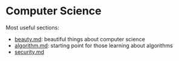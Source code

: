 # Computer Science

Most useful sections:

- [beauty.md](beauty.md): beautiful things about computer science
- [algorithm.md](algorithm.md): starting point for those learning about algorithms
- [security.md](security.md)
